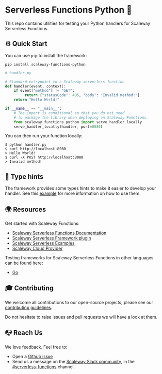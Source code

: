 # Serverless Functions Python 💜

This repo contains utilities for testing your Python handlers for Scaleway Serverless Functions.

## ⚙️ Quick Start

You can use `pip` to install the framework:

```console
pip install scaleway-functions-python
```

```python
# handler.py

# Standard entrypoint to a Scaleway serverless function
def handler(event, context):
    if event["method"] != "GET":
         return {"statusCode": 405, "body": "Invalid method!"}
    return "Hello World!"

if __name__ == "__main__":
    # The import is conditional so that you do not need
    # to package the library when deploying on Scaleway Functions.
    from scaleway_functions_python import serve_handler_locally
    serve_handler_locally(handler, port=8080)
```

You can then run your function locally:

```console
$ python handler.py
$ curl http://localhost:8080
> Hello World!
$ curl -X POST http://localhost:8080
> Invalid method!
```

## 🧱 Type hints

The framework provides some types hints to make it easier to develop your handler. See this [example](examples/mirror.py) for more information on how to use them.

## 🌍 Resources

Get started with Scaleway Functions:

- [Scaleway Serverless Functions Documentation](https://www.scaleway.com/en/docs/serverless/functions/quickstart/)
- [Scaleway Serverless Framework plugin](https://github.com/scaleway/serverless-scaleway-functions)
- [Scaleway Serverless Examples](https://github.com/scaleway/serverless-examples)
- [Scaleway Cloud Provider](https://scaleway.com)

Testing frameworks for Scaleway Serverless Functions in other languages can be found here:

- [Go](https://github.com/scaleway/serverless-functions-go)

## 🎓 Contributing

We welcome all contributions to our open-source projects, please see our [contributing guidelines](docs/CONTRIBUTING.md).

Do not hesitate to raise issues and pull requests we will have a look at them.

## 📭 Reach Us

We love feedback. Feel free to:

- Open a [Github issue](https://github.com/scaleway/serverless-functions-python/issues/new)
- Send us a message on the [Scaleway Slack community](https://slack.scaleway.com/), in the [#serverless-functions](https://scaleway-community.slack.com/app_redirect?channel=serverless-functions) channel.

